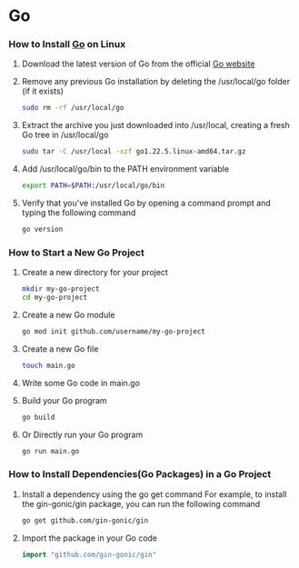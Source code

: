 # Go


### How to Install [Go](https://golang.org/) on Linux
1. Download the latest version of Go from the official [Go website](https://golang.org/dl/)

1. Remove any previous Go installation by deleting the /usr/local/go folder (if it exists)
    ```bash
    sudo rm -rf /usr/local/go
    ```

1. Extract the archive you just downloaded into /usr/local, creating a fresh Go tree in /usr/local/go
    ```bash
    sudo tar -C /usr/local -xzf go1.22.5.linux-amd64.tar.gz
    ```

1. Add /usr/local/go/bin to the PATH environment variable
    ```bash
    export PATH=$PATH:/usr/local/go/bin
    ```

1. Verify that you've installed Go by opening a command prompt and typing the following command
    ```bash
    go version
    ```


### How to Start a New Go Project
1. Create a new directory for your project
    ```bash
    mkdir my-go-project
    cd my-go-project
    ```

1. Create a new Go module
    ```bash
    go mod init github.com/username/my-go-project
    ```

1. Create a new Go file
    ```bash
    touch main.go
    ```

1. Write some Go code in main.go

1. Build your Go program
    ```bash
    go build
    ```

1. Or Directly run your Go program
    ```bash
    go run main.go
    ```


### How to Install Dependencies(Go Packages) in a Go Project
1. Install a dependency using the go get command
   For example, to install the gin-gonic/gin package, you can run the following command
    ```bash
    go get github.com/gin-gonic/gin
    ```

1. Import the package in your Go code
    ```go
    import "github.com/gin-gonic/gin"
    ```
